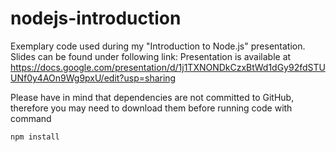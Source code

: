 nodejs-introduction
===================

Exemplary code used during my "Introduction to Node.js" presentation. Slides can be found under following link:
Presentation is available at https://docs.google.com/presentation/d/1j1TXNONDkCzxBtWd1dGy92fdSTUUNf0y4AOn9Wg9pxU/edit?usp=sharing

Please have in mind that dependencies are not committed to GitHub, therefore you may need to download them before running code with command

`npm install`
